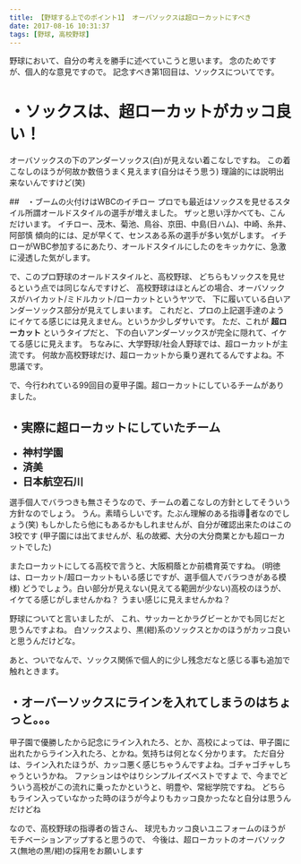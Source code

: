 ```yaml
---
title: 【野球する上でのポイント1】 オーバソックスは超ローカットにすべき
date: 2017-08-16 10:31:37
tags: [野球, 高校野球]
---
```


野球において、自分の考えを勝手に述べていこうと思います。
念のためですが、個人的な意見ですので。
記念すべき第1回目は、ソックスについてです。

<!-- more -->

#  ・ソックスは、超ローカットがカッコ良い！

オーバソックスの下のアンダーソックス(白)が見えない着こなしですね。
この着こなしのほうが何故か数倍うまく見えます(自分はそう思う)
理論的には説明出来ないんですけど(笑)

##　・ブームの火付けはWBCのイチロー
プロでも最近はソックスを見せるスタイル所謂オールドスタイルの選手が増えました。
ザッと思い浮かべても、こんだけいます。
イチロー、茂木、菊池、鳥谷、京田、中島(日ハム)、中崎、糸井、阿部慎
傾向的には、足が早くて、センスある系の選手が多い気がします。
イチローがWBC参加するにあたり、オールドスタイルにしたのをキッカケに、急激に浸透した気がします。

で、このプロ野球のオールドスタイルと、高校野球、
どちらもソックスを見せるという点では同じなんですけど、
高校野球はほとんどの場合、オーバソックスがハイカット/ミドルカット/ローカットというヤツで、
下に履いている白いアンダーソックス部分が見えてしまいます。
これだと、プロの上記選手達のようにイケてる感じには見えません。というか少しダサいです。
ただ、これが **超ローカット** というタイプだと、
下の白いアンダーソックスが完全に隠れて、イケてる感じに見えます。
ちなみに、大学野球/社会人野球では、超ローカットが主流です。
何故か高校野球だけ、超ローカットから乗り遅れてるんですよね。不思議です。

で、今行われている99回目の夏甲子園。超ローカットにしているチームがありました。

## ・実際に超ローカットにしていたチーム
-  **<span style="font-size: 18px">神村学園</span>**
-  **<span style="font-size: 18px">済美</span>**
-  **<span style="font-size: 18px">日本航空石川</span>**

選手個人でバラつきも無さそうなので、チームの着こなしの方針としてそういう方針なのでしょう。
うん。素晴らしいです。たぶん理解のある指導者なのでしょう(笑)
もしかしたら他にもあるかもしれませんが、自分が確認出来たのはこの3校です
(甲子園には出てませんが、私の故郷、大分の大分商業とかも超ローカットでした)

またローカットにしてる高校で言うと、大阪桐蔭とか前橋育英ですね。
(明徳は、ローカット/超ローカットもいる感じですが、選手個人でバラつきがある模様)
どうでしょう。白い部分が見えない(見えてる範囲が少ない)高校のほうが、
イケてる感じがしませんかね？ うまい感じに見えませんかね？

野球についてと言いましたが、
これ、サッカーとかラグビーとかでも同じだと思うんですよね。
白ソックスより、黒(紺)系のソックスとかのほうがカッコ良いと思うんだけどな。

あと、ついでなんで、ソックス関係で個人的に少し残念だなと感じる事も追加で触れときます。

## ・オーバーソックスにラインを入れてしまうのはちょっと。。。
甲子園で優勝したから記念にライン入れたろ、とか、高校によっては、甲子園に出れたからライン入れたろ、とかね。気持ちは何となく分かります。
ただ自分は、ライン入れたほうが、カッコ悪く感じちゃうんですよね。ゴチャゴチャしちゃうというかね。
ファションはやはりシンプルイズベストですよ
で、今までどういう高校がこの流れに乗ったかというと、明豊や、常総学院ですね。
どちらもライン入っていなかった時のほうが今よりもカッコ良かったなと自分は思うんだけどね

なので、高校野球の指導者の皆さん、
球児もカッコ良いユニフォームのほうがモチベーションアップすると思うので、
今後は、超ローカットのオーバソックス(無地の黒/紺)の採用をお願いします

